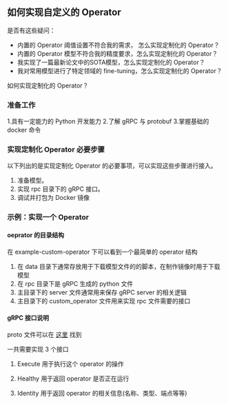## 如何实现自定义的 Operator
是否有这些疑问：
- 内置的 Operator 阈值设置不符合我的需求， 怎么实现定制化的 Operator？
- 内置的 Operator 模型不符合我的精度要求，怎么实现定制化的 Operator？
- 我实现了一篇最新论文中的SOTA模型，怎么实现定制化的 Operator？
- 我对常用模型进行了特定领域的 fine-tuning，怎么实现定制化的 Operator？

如何实现定制化的 Operator？

### 准备工作
1.具有一定能力的 Python 开发能力
2.了解 gRPC 与 protobuf
3.掌握基础的 docker 命令

### 实现定制化 Operator 必要步骤
以下列出的是实现定制化 Operator 的必要事项，可以实现这些步骤进行接入。
1. 准备模型。
2. 实现 rpc 目录下的 gRPC 接口。
3. 调试并打包为 Docker 镜像

### 示例：实现一个 Operator
#### oeprator 的目录结构
在 example-custom-operator 下可以看到一个最简单的 operator 结构
1. 在 data 目录下通常存放用于下载模型文件的的脚本，在制作镜像时用于下载模型
2. 在 rpc 目录下是 gRPC 生成的 python 文件
3. 主目录下的 server 文件通常用来保存 gRPC server 的相关逻辑
4. 主目录下的 custom_operator 文件用来实现 rpc 文件需要的接口
#### gRPC 接口说明
proto 文件可以在 [这里](./rpc/rpc.proto) 找到

一共需要实现 3 个接口

1. Execute 用于执行这个 operator 的操作

2. Healthy 用于返回 operator 是否正在运行

3. Identity 用于返回 operator 的相关信息(名称、类型、端点等等)
